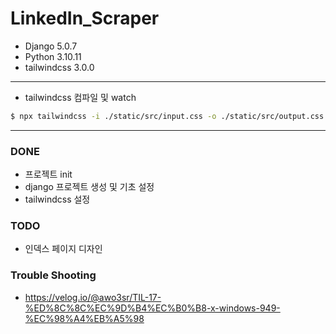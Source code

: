 # LinkedIn_Scraper


- Django 5.0.7
- Python 3.10.11
- tailwindcss 3.0.0

---

- tailwindcss 컴파일 및 watch
```bash
$ npx tailwindcss -i ./static/src/input.css -o ./static/src/output.css
```

---
### DONE
- 프로젝트 init 
- django 프로젝트 생성 및 기초 설정
- tailwindcss 설정


### TODO

- 인덱스 페이지 디자인


### Trouble Shooting
- https://velog.io/@awo3sr/TIL-17-%ED%8C%8C%EC%9D%B4%EC%B0%B8-x-windows-949-%EC%98%A4%EB%A5%98
